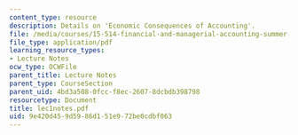 ```yaml
---
content_type: resource
description: Details on 'Economic Consequences of Accounting'.
file: /media/courses/15-514-financial-and-managerial-accounting-summer-2003/9e420d459d5986d151e972be0cdbf063_lec1notes.pdf
file_type: application/pdf
learning_resource_types:
- Lecture Notes
ocw_type: OCWFile
parent_title: Lecture Notes
parent_type: CourseSection
parent_uid: 4bd3a508-0fcc-f8ec-2607-8dcbdb398798
resourcetype: Document
title: lec1notes.pdf
uid: 9e420d45-9d59-86d1-51e9-72be0cdbf063
---
```

